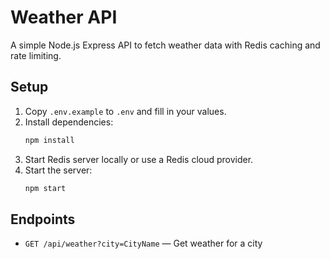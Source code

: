 # Weather API

A simple Node.js Express API to fetch weather data with Redis caching and rate limiting.

## Setup

1. Copy `.env.example` to `.env` and fill in your values.
2. Install dependencies:
   ```sh
   npm install
   ```
3. Start Redis server locally or use a Redis cloud provider.
4. Start the server:
   ```sh
   npm start
   ```

## Endpoints

- `GET /api/weather?city=CityName` — Get weather for a city
